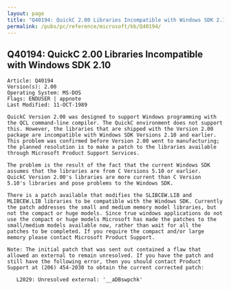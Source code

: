 ```yaml
---
layout: page
title: "Q40194: QuickC 2.00 Libraries Incompatible with Windows SDK 2.10"
permalink: /pubs/pc/reference/microsoft/kb/Q40194/
---
```


## Q40194: QuickC 2.00 Libraries Incompatible with Windows SDK 2.10

	Article: Q40194
	Version(s): 2.00
	Operating System: MS-DOS
	Flags: ENDUSER | appnote
	Last Modified: 11-OCT-1989
	
	QuickC Version 2.00 was designed to support Windows programming with
	the QCL command-line compiler. The QuickC environment does not support
	this. However, the libraries that are shipped with the Version 2.00
	package are incompatible with Windows SDK Versions 2.10 and earlier.
	This problem was confirmed before Version 2.00 went to manufacturing;
	the planned resolution is to make a patch to the libraries available
	through Microsoft Product Support Services.
	
	The problem is the result of the fact that the current Windows SDK
	assumes that the libraries are from C Versions 5.10 or earlier.
	QuickC Version 2.00's libraries are more current than C Version
	5.10's libraries and pose problems to the Windows SDK.
	
	There is a patch available that modifies the SLIBCEW.LIB and
	MLIBCEW.LIB libraries to be compatible with the Windows SDK. Currently
	the patch addresses the small and medium memory model libraries, but
	not the compact or huge models. Since true windows applications do not
	use the compact or huge models Microsoft has made the patches to the
	small/medium models available now, rather than wait for all the
	patches to be completed. If you require the compact and/or large
	memory please contact Microsoft Product Support.
	
	Note: The initial patch that was sent out contained a flaw that
	allowed an external to remain unresolved. If you have the patch and
	still have the following error, then you should contact Product
	Support at (206) 454-2030 to obtain the current corrected patch:
	
	   L2029: Unresolved external: '__aDBswpchk'
